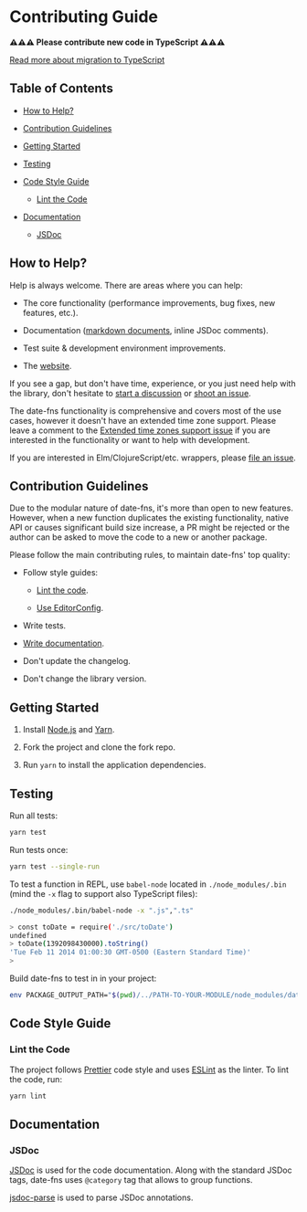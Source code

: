 # Contributing Guide

**⚠⚠⚠ Please contribute new code in TypeScript ⚠⚠⚠**

[Read more about migration to TypeScript](https://github.com/date-fns/date-fns/discussions/1932)

## Table of Contents

- [How to Help?](#how-to-help)

- [Contribution Guidelines](#contribution-guidelines)

- [Getting Started](#getting-started)

- [Testing](#testing)

- [Code Style Guide](#code-style-guide)

  - [Lint the Code](#lint-the-code)

- [Documentation](#documentation)

  - [JSDoc](#jsdoc)

## How to Help?

Help is always welcome. There are areas where you can help:

- The core functionality (performance improvements, bug fixes,
  new features, etc.).

- Documentation ([markdown documents](https://github.com/date-fns/date-fns/search?l=markdown),
  inline JSDoc comments).

- Test suite & development environment improvements.

- The [website](https://github.com/date-fns/date-fns.org).

If you see a gap, but don't have time, experience, or you just need help
with the library, don't hesitate to [start a discussion](https://github.com/date-fns/date-fns/discussions/new) or
[shoot an issue](https://github.com/date-fns/date-fns/issues/new).

The date-fns functionality is comprehensive and covers most of the use cases,
however it doesn't have an extended time zone support. Please leave a comment
to the [Extended time zones support issue](https://github.com/date-fns/date-fns/issues/180)
if you are interested in the functionality or want to help with development.

If you are interested in Elm/ClojureScript/etc. wrappers,
please [file an issue](https://github.com/date-fns/date-fns/issues/new).

## Contribution Guidelines

Due to the modular nature of date-fns, it's more than open to new features.
However, when a new function duplicates the existing functionality, native API
or causes significant build size increase, a PR might be rejected or
the author can be asked to move the code to a new or another package.

Please follow the main contributing rules, to maintain date-fns' top quality:

- Follow style guides:

  - [Lint the code](#lint-the-code).

  - [Use EditorConfig](#use-editorconfig).

- Write tests.

- [Write documentation](#documentation).

- Don't update the changelog.

- Don't change the library version.

## Getting Started

1. Install [Node.js](https://nodejs.org/en/download) and [Yarn](https://yarnpkg.com/en/docs/install).

2. Fork the project and clone the fork repo.

3. Run `yarn` to install the application dependencies.

## Testing

Run all tests:

```sh
yarn test
```

Run tests once:

```sh
yarn test --single-run
```

To test a function in REPL, use `babel-node` located in `./node_modules/.bin` (mind the `-x` flag to support also TypeScript files):

```sh
./node_modules/.bin/babel-node -x ".js",".ts"

> const toDate = require('./src/toDate')
undefined
> toDate(1392098430000).toString()
'Tue Feb 11 2014 01:00:30 GMT-0500 (Eastern Standard Time)'
>
```

Build date-fns to test in in your project:

```sh
env PACKAGE_OUTPUT_PATH="$(pwd)/../PATH-TO-YOUR-MODULE/node_modules/date-fns" ./scripts/build/package.sh
```

## Code Style Guide

### Lint the Code

The project follows [Prettier] code style and uses [ESLint] as the linter.
To lint the code, run:

```bash
yarn lint
```

[prettier]: https://prettier.io/
[eslint]: https://eslint.org/

## Documentation

### JSDoc

[JSDoc](http://usejsdoc.org) is used for the code documentation. Along with the
standard JSDoc tags, date-fns uses `@category` tag that allows
to group functions.

[jsdoc-parse](https://github.com/jsdoc2md/jsdoc-parse) is used to parse
JSDoc annotations.
